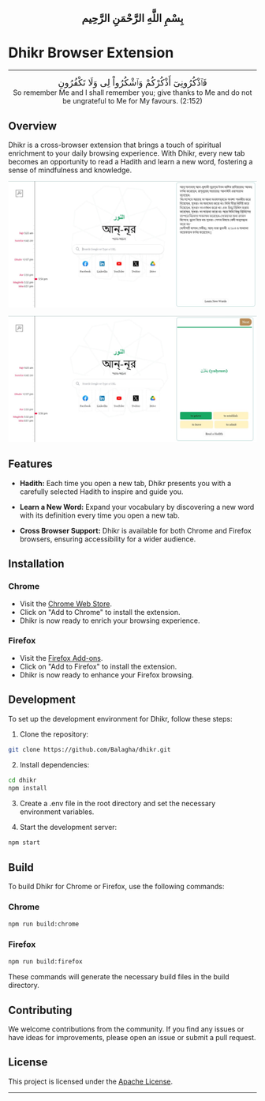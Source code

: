 <h2 dir="rtl" style="text-align: center;" markdown="1">
بِسْمِ اللَّهِ الرَّحْمَنِ الرَّحِيم
</h2>

# Dhikr Browser Extension

<hr/>

<div dir="rtl" style="text-align: center;" markdown="1"> <font size="+1">
فَٱذْكُرُونِىٓ أَذْكُرْكُمْ وَٱشْكُرُواْ لِى وَلَا تَكْفُرُونِ
</font>
</div>
<div style="text-align: center;" markdown="1">
So remember Me and I shall remember you; give thanks to Me and do not be ungrateful to Me for My favours. (2:152)
</div>

## Overview

Dhikr is a cross-browser extension that brings a touch of spiritual enrichment to your daily browsing experience. With Dhikr, every new tab becomes an opportunity to read a Hadith and learn a new word, fostering a sense of mindfulness and knowledge.

![Hadith](public/screenshots/hadith.JPG)

![Arabic Quiz](public/screenshots/quiz.JPG)

## Features

- **Hadith:** Each time you open a new tab, Dhikr presents you with a carefully selected Hadith to inspire and guide you.

- **Learn a New Word:** Expand your vocabulary by discovering a new word with its definition every time you open a new tab.

- **Cross Browser Support:** Dhikr is available for both Chrome and Firefox browsers, ensuring accessibility for a wider audience.

## Installation
### Chrome
- Visit the [Chrome Web Store](https://chromewebstore.google.com/detail/dhikr-browser-extension/alhhipkdolifadffnollpkijfpnlnfka).
- Click on "Add to Chrome" to install the extension.
- Dhikr is now ready to enrich your browsing experience.
### Firefox
- Visit the [Firefox Add-ons](https://addons.mozilla.org/en-US/firefox/addon/dhikr/).
- Click on "Add to Firefox" to install the extension.
- Dhikr is now ready to enhance your Firefox browsing.

## Development
To set up the development environment for Dhikr, follow these steps:

1. Clone the repository:
```bash
git clone https://github.com/Balagha/dhikr.git
```
2. Install dependencies:
```bash
cd dhikr
npm install
```
3. Create a .env file in the root directory and set the necessary environment variables.

4. Start the development server:
```bash
npm start
```

## Build

To build Dhikr for Chrome or Firefox, use the following commands:

### Chrome
```bash
npm run build:chrome
```

### Firefox
```bash
npm run build:firefox
```
These commands will generate the necessary build files in the build directory.

## Contributing
We welcome contributions from the community. If you find any issues or have ideas for improvements, please open an issue or submit a pull request.

## License
This project is licensed under the [Apache License](https://github.com/Balagha/dhikr/blob/main/LICENSE).

<hr/>